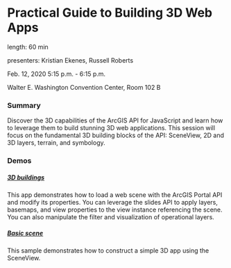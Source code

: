 # Practical Guide to Building 3D Web Apps

length: 60 min

presenters: Kristian Ekenes, Russell Roberts

Feb. 12, 2020 5:15 p.m. - 6:15 p.m.

Walter E. Washington Convention Center, Room 102 B

### Summary

Discover the 3D capabilities of the ArcGIS API for JavaScript and learn how to leverage them to build stunning 3D web applications. This session will focus on the fundamental 3D building blocks of the API: SceneView, 2D and 3D layers, terrain, and symbology.

### Demos

##### [3D buildings](https://ekenes.github.io/conferences/ds-2017/3d-apps-guide/demos/3d-buildings/)

This app demonstrates how to load a web scene with the ArcGIS Portal API and modify its properties. You can leverage the slides API to apply layers, basemaps, and view properties to the view instance referencing the scene. You can also manipulate the filter and visualization of operational layers.

##### [Basic scene](https://ekenes.github.io/conferences/ds-2017/3d-apps-guide/demos/basics/)

This sample demonstrates how to construct a simple 3D app using the SceneView.